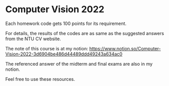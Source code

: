 # Computer Vision 2022

Each homework code gets 100 points for its requirement.

For details, the results of the codes are as same as the suggested answers from the NTU CV website.

The note of this course is at my notion: https://www.notion.so/Computer-Vision-2022-3d6904be486d44489ddd49243a634ac0

The referenced answer of the midterm and final exams are also in my notion.

Feel free to use these resources.
